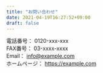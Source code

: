 ```yaml
---
title: "お問い合わせ"
date: 2021-04-19T16:27:52+09:00
draft: false
---
```

 
電話番号： 0120-xxx-xxx  
FAX番号： 03-xxxx-xxxx  
Email： info@example.com  
ホームページ： https://example.com
